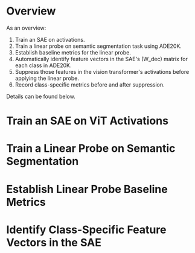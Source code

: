 # Overview

As an overview:

1. Train an SAE on activations.
2. Train a linear probe on semantic segmentation task using ADE20K.
3. Establish baseline metrics for the linear probe.
4. Automatically identify feature vectors in the SAE's \(W_dec\) matrix for each class in ADE20K.
5. Suppress those features in the vision transformer's activations before applying the linear probe.
6. Record class-specific metrics before and after suppression.

Details can be found below.

# Train an SAE on ViT Activations

# Train a Linear Probe on Semantic Segmentation

# Establish Linear Probe Baseline Metrics

# Identify Class-Specific Feature Vectors in the SAE
